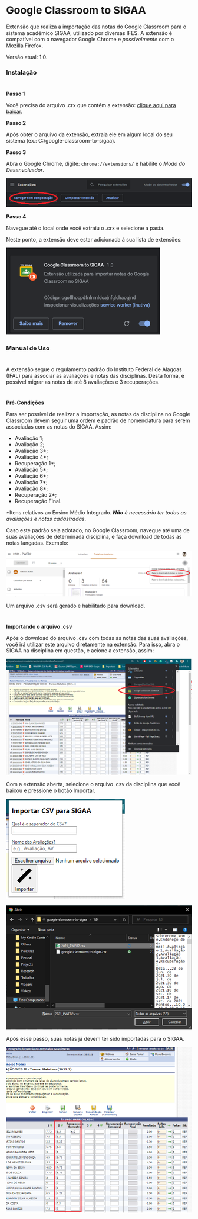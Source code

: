 # Google Classroom to SIGAA
Extensão que realiza a importação das notas do Google Classroom para o sistema acadêmico SIGAA, utilizado por diversas IFES. A extensão é compatível com o navegador Google Chrome e *possivelmente* com o Mozilla Firefox.

Versão atual: 1.0.

### Instalação
#

**Passo 1**

Você precisa do arquivo .crx que contém a extensão: [clique aqui para baixar](https://github.com/felipealencar/google-classroom-to-sigaa/blob/main/1.0/google-classroom-to-sigaa.crx?raw=true). 

**Passo 2**

Após obter o arquivo da extensão, extraia ele em algum local do seu sistema (ex.: C:/google-classroom-to-sigaa).

**Passo 3**

Abra o Google Chrome, digite:
`chrome://extensions/` e habilite o *Modo do Desenvolvedor*.

![Passo 3](https://raw.githubusercontent.com/felipealencar/google-classroom-to-sigaa/documentation/readme/passo3.png?raw=true)


**Passo 4**

Navegue até o local onde você extraiu o .crx e selecione a pasta.

Neste ponto, a extensão deve estar adicionada à sua lista de extensões:

![Passo 4](https://raw.githubusercontent.com/felipealencar/google-classroom-to-sigaa/documentation/readme/passo4.png?raw=true)


### Manual de Uso
#
A extensão segue o regulamento padrão do Instituto Federal de Alagoas (IFAL) para associar as avaliações e notas das disciplinas. Desta forma, é possível migrar as notas de até 8 avaliações e 3 recuperações.
#
**Pré-Condições**

Para ser possível de realizar a importação, as notas da disciplina no Google Classroom devem seguir uma ordem e padrão de nomenclatura para serem associadas com as notas do SIGAA. Assim:

- Avaliação 1;
- Avaliação 2;
- Avaliação 3*;
- Avaliação 4*;
- Recuperação 1*;
- Avaliação 5*;
- Avaliação 6*;
- Avaliação 7*;
- Avaliação 8*;
- Recuperação 2*;
- Recuperação Final.

*Itens relativos ao Ensino Médio Integrado. ___Não__ é necessário ter todas as avaliações e notas cadastradas_.

Caso este padrão seja adotado, no Google Classroom, navegue até uma de suas avaliações de determinada disciplina, e faça download de todas as notas lançadas. Exemplo:

![Passo 5](https://raw.githubusercontent.com/felipealencar/google-classroom-to-sigaa/documentation/readme/passo5.png?raw=true)

Um arquivo .csv será gerado e habilitado para download.
#
**Importando o arquivo .csv**

Após o download do arquivo .csv com todas as notas das suas avaliações, você irá utilizar este arquivo diretamente na extensão. Para isso, abra o SIGAA na disciplina em questão, e acione a extensão, assim:

![Passo 6](https://raw.githubusercontent.com/felipealencar/google-classroom-to-sigaa/documentation/readme/passo6.png?raw=true)

Com a extensão aberta, selecione o arquivo .csv da disciplina que você baixou e pressione o botão Importar.

![Passo 7](https://raw.githubusercontent.com/felipealencar/google-classroom-to-sigaa/documentation/readme/passo7.png?raw=true)

![Passo 8](https://raw.githubusercontent.com/felipealencar/google-classroom-to-sigaa/documentation/readme/passo8.png?raw=true)

Após esse passo, suas notas já devem ter sido importadas para o SIGAA.

![Passo 9](https://raw.githubusercontent.com/felipealencar/google-classroom-to-sigaa/documentation/readme/passo9.png?raw=true)
